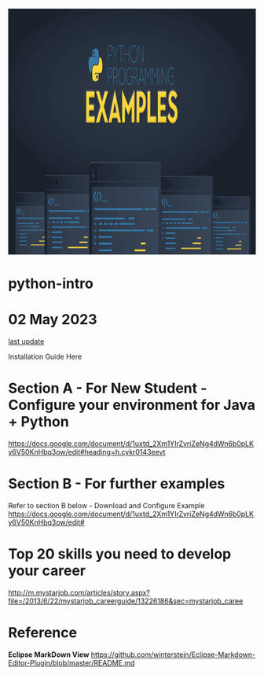 <p align="center">
  <img width="760" height="500" src="/pic/Python-Programming-Examples.png">
</p>

# python-intro
# 02 May 2023 
<a href="https://github.com/pcyuen98/python-intro/commits/main">last update</a> 

Installation Guide Here

# Section A - For New Student - Configure your environment for Java + Python
https://docs.google.com/document/d/1uxtd_2Xm1YIrZvriZeNg4dWn6b0pLKy6V50KnHbq3ow/edit#heading=h.cykr0143eevt

# Section B - For further examples
Refer to section B below - Download and Configure Example
https://docs.google.com/document/d/1uxtd_2Xm1YIrZvriZeNg4dWn6b0pLKy6V50KnHbq3ow/edit#

# Top 20 skills you need to develop your career
http://m.mystarjob.com/articles/story.aspx?file=/2013/6/22/mystarjob_careerguide/13226186&sec=mystarjob_caree

# Reference
<b>Eclipse MarkDown View</b> https://github.com/winterstein/Eclipse-Markdown-Editor-Plugin/blob/master/README.md
